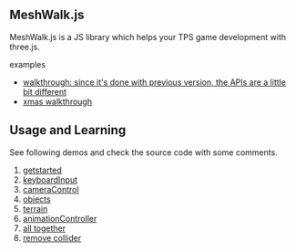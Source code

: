 ## MeshWalk.js

MeshWalk.js is a JS library which helps your TPS game development with three.js.

examples

- [walkthrough: since it's done with previous version, the APIs are a little bit different](https://yomotsu.github.io/walkthrough/)
- [xmas walkthrough](https://yomotsu.github.io/xmas2014/)

## Usage and Learning

See following demos and check the source code with some comments.

1. [getstarted](http://yomotsu.github.io/meshwalk.js/example/1_getstarted.html)
2. [keyboardInput](http://yomotsu.github.io/meshwalk.js/example/2_keyboardInput.html)
3. [cameraControl](http://yomotsu.github.io/meshwalk.js/example/3_cameraControl.html)
4. [objects](http://yomotsu.github.io/meshwalk.js/example/4_objects.html)
5. [terrain](http://yomotsu.github.io/meshwalk.js/example/5_terrain.html)
6. [animationController](http://yomotsu.github.io/meshwalk.js/example/6_animationController.html)
7. [all together](http://yomotsu.github.io/meshwalk.js/example/7_allTogether.html)
8. [remove collider](http://yomotsu.github.io/meshwalk.js/example/8_meshRemove.html)
